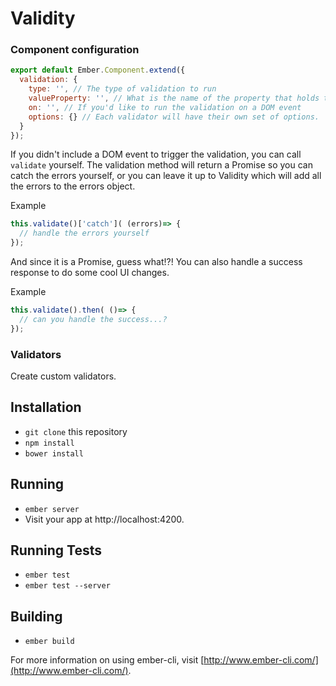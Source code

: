 # Validity

### Component configuration

```javascript
export default Ember.Component.extend({
  validation: {
    type: '', // The type of validation to run
    valueProperty: '', // What is the name of the property that holds the value
    on: '', // If you'd like to run the validation on a DOM event
    options: {} // Each validator will have their own set of options.
  }
});
```
If you didn't include a DOM event to trigger the validation, you can call `validate` yourself. The validation method will return a Promise so you can catch the errors yourself, or you can leave it up to Validity which will add all the errors to the errors object.

Example
```javascript
this.validate()['catch']( (errors)=> {
  // handle the errors yourself
});
```

And since it is a Promise, guess what!?! You can also handle a success response to do some cool UI changes.

Example
```javascript
this.validate().then( ()=> {
  // can you handle the success...?
});
```



### Validators

Create custom validators.

## Installation

* `git clone` this repository
* `npm install`
* `bower install`

## Running

* `ember server`
* Visit your app at http://localhost:4200.

## Running Tests

* `ember test`
* `ember test --server`

## Building

* `ember build`

For more information on using ember-cli, visit [http://www.ember-cli.com/](http://www.ember-cli.com/).
